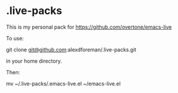 .live-packs
===========

This is my personal pack for https://github.com/overtone/emacs-live

To use:

git clone git@github.com:alexdforeman/.live-packs.git

in your home directory.

Then:

mv ~/.live-packs/.emacs-live.el ~/emacs-live.el

